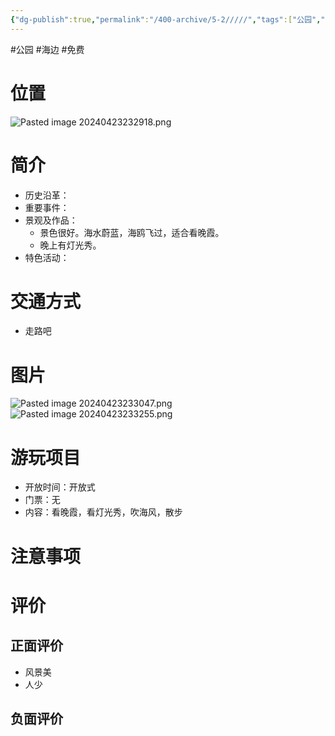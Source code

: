 ```yaml
---
{"dg-publish":true,"permalink":"/400-archive/5-2/////","tags":["公园","海边","免费"]}
---
```


#公园 #海边 #免费 
# 位置
![Pasted image 20240423232918.png](/img/user/800-%E5%85%B6%E4%BB%96/801-%E5%9B%BE%E7%89%87/Pasted%20image%2020240423232918.png)
# 简介
- 历史沿革：
- 重要事件：
- 景观及作品：
	- 景色很好。海水蔚蓝，海鸥飞过，适合看晚霞。
	- 晚上有灯光秀。
- 特色活动：
# 交通方式
- 走路吧
# 图片
![Pasted image 20240423233047.png](/img/user/800-%E5%85%B6%E4%BB%96/801-%E5%9B%BE%E7%89%87/Pasted%20image%2020240423233047.png)
![Pasted image 20240423233255.png](/img/user/800-%E5%85%B6%E4%BB%96/801-%E5%9B%BE%E7%89%87/Pasted%20image%2020240423233255.png)
# 游玩项目
- 开放时间：开放式
- 门票：无
- 内容：看晚霞，看灯光秀，吹海风，散步
# 注意事项
# 评价
## 正面评价
- 风景美
- 人少
## 负面评价